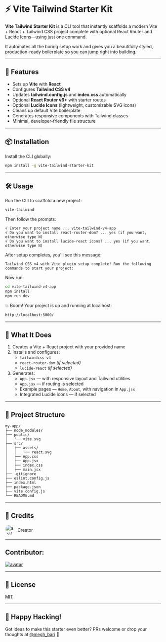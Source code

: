 # ⚡ Vite Tailwind Starter Kit

**Vite Tailwind Starter Kit** is a CLI tool that instantly scaffolds a modern Vite + React + Tailwind CSS project complete with optional React Router and Lucide Icons—using just one command.

It automates all the boring setup work and gives you a beautifully styled, production-ready boilerplate so you can jump right into building.

---

## 🚀 Features

- Sets up **Vite** with **React**
- Configures **Tailwind CSS v4**
- Updates **tailwind.config.js** and **index.css** automatically
- Optional **React Router v6+** with starter routes
- Optional **Lucide Icons** (lightweight, customizable SVG icons)
- Cleans up default Vite boilerplate
- Generates responsive components with Tailwind classes
- Minimal, developer-friendly file structure

---

## 📦 Installation

Install the CLI globally:

```bash
npm install -g vite-tailwind-starter-kit
```

---

## 🛠 Usage

Run the CLI to scaffold a new project:

```bash
vite-tailwind
```

Then follow the prompts:

```
√ Enter your project name ... vite-tailwind-v4-app
√ Do you want to install react-router-dom? ... yes (if you want, otherwise type N)
√ Do you want to install lucide-react icons? ... yes (if you want, otherwise type N)
```

After setup completes, you'll see this message:

```
Tailwind CSS v4 with Vite plugin setup complete! Run the following commands to start your project:
```

Now run:

```bash
cd vite-tailwind-v4-app
npm install
npm run dev
```

💥 Boom! Your project is up and running at localhost:

```bash
http://localhost:5000/
```

---

## 🧪 What It Does

1. Creates a Vite + React project with your provided name
2. Installs and configures:
   - `tailwindcss v4`
   - `react-router-dom` _(if selected)_
   - `lucide-react` _(if selected)_
3. Generates:
   - `App.jsx` — with responsive layout and Tailwind utilities
   - `App.jsx` — if routing is selected
   - Example pages — `Home`, `About`, with navigation in `App.jsx`
   - Integrated Lucide icons — if selected

---

## 📁 Project Structure

```
my-app/
├── node_modules/
├── public/
│   └── vite.svg
├── src/
│   ├── assets/
│   │   └── react.svg
│   ├── App.css
│   ├── App.jsx
│   ├── index.css
│   ├── main.jsx
├── .gitignore
├── eslint.config.js
├── index.html
├── package.json
├── vite.config.js
└── README.md
```

---

## 🙌 Credits

<a href="https://x.com/megh_bari" style="display: inline-flex; align-items: center; gap: 8px; text-decoration: none;">
    <img src="https://github.com/megh-bari.png?size=40" alt="avatar" width="32" height="32" style="border-radius: 50%;" />
    <span> Creator</span>
  </a>

---

## Contributor:

[![avatar](https://github.com/iamvkr.png?size=40)](https://github.com/iamvkr)

---

## 📜 License

[MIT](./LICENSE)

---

## 🎉 Happy Hacking!

Got ideas to make this starter even better? PRs welcome or drop your thoughts at [@megh_bari](https://x.com/megh_bari) 🚀